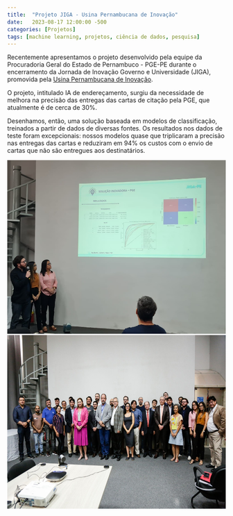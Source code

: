 ```yaml
---
title:  "Projeto JIGA - Usina Pernambucana de Inovação"
date:   2023-08-17 12:00:00 -500
categories: [Projetos]
tags: [machine learning, projetos, ciência de dados, pesquisa]
---
```



Recentemente apresentamos o projeto desenvolvido pela equipe da Procuradoria Geral do Estado de Pernambuco - PGE-PE durante o encerramento da Jornada de Inovação Governo e Universidade (JIGA), promovida pela [Usina Pernambucana de Inovação](https://www.linkedin.com/company/usinapedeinovacao).

O projeto, intitulado IA de endereçamento, surgiu da necessidade de melhora na precisão das entregas das cartas de citação pela PGE, que atualmente é de cerca de 30%.

Desenhamos, então, uma solução baseada em modelos de classificação, treinados a partir de dados de diversas fontes. Os resultados nos dados de teste foram excepcionais: nossos modelos quase que triplicaram a precisão nas entregas das cartas e reduziram em 94% os custos com o envio de cartas que não são entregues aos destinatários.

<div style="text-align:center;">
  <img src="https://github.com/gallileugenesis/gallileugenesis.github.io/blob/main/post-img/2023-08-17-Projeto-JIGA/02.jpeg?raw=true" alt="Python Logo" width="600" height="400">
</div>

<div style="text-align:center;">
  <img src="https://github.com/gallileugenesis/gallileugenesis.github.io/blob/main/post-img/2023-08-17-Projeto-JIGA/03.jpeg?raw=true" alt="Python Logo" width="600" height="400">
</div>

 
